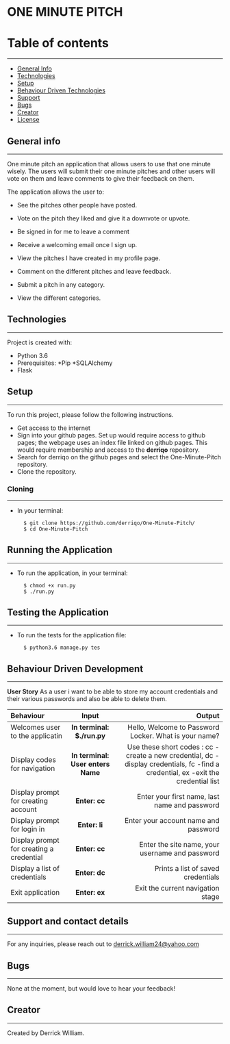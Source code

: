 # ONE MINUTE PITCH


# Table of contents
***
* [General Info](#General-Info)
* [Technologies](#Technologies)
* [Setup](#Setup)
* [Behaviour Driven Technologies](#Behaviour-Driven-Technologies)
* [Support](#Support)
* [Bugs](#Bugs)
* [Creator](#Creator)
* [License](#License)

## General info
---
One minute pitch an application that allows users to use that one minute wisely. The users will submit their one minute pitches and other users will vote on them and leave comments to give their feedback on them.

The application allows the user to:

* See the pitches other people have posted.

* Vote on the pitch they liked and give it a downvote or upvote.

* Be signed in for me to leave a comment

* Receive a welcoming email once I sign up.

* View the pitches I have created in my profile page.

* Comment on the different pitches and leave feedback.

* Submit a pitch in any category.

* View the different categories.

## Technologies
---
Project is created with:
* Python 3.6
* Prerequisites:   *Pip *SQLAlchemy
* Flask

## Setup
---
To run this project, please follow the following instructions.
-   Get access to the internet
-   Sign into your github pages. Set up would require access to github pages; the webpage uses an index file linked on github pages. This would require membership and access to the **derriqo** repository.
-   Search for derriqo on the github pages and select the One-Minute-Pitch repository.
-   Clone the repository.

### Cloning
---
* In your terminal:
        
        $ git clone https://github.com/derriqo/One-Minute-Pitch/
        $ cd One-Minute-Pitch

## Running the Application
---
* To run the application, in your terminal:

        $ chmod +x run.py
        $ ./run.py
        
## Testing the Application
---
* To run the tests for the application file:

        $ python3.6 manage.py tes
        

## Behaviour Driven Development
---

**User Story**
As a user i want to be able to store my account credentials and their various passwords and also  be able to delete them.

| Behaviour | Input | Output |
| :---------------- | :---------------: | ------------------: |
| Welcomes user to the applicatin | **In terminal: $./run.py** | Hello, Welcome to Password Locker. What is your name? |
| Display codes for navigation | **In terminal: User enters Name** | Use these short codes : cc - create a new credential, dc - display credentials, fc -find a credential, ex -exit the credential list  |
| Display prompt for creating account | **Enter: cc** | Enter your first name, last name and password |
| Display prompt for login in | **Enter: li** | Enter your account name and password |
| Display prompt for creating a credential | **Enter: cc** | Enter the site name, your username and password |
| Display a list of credentials | **Enter: dc** | Prints a list of saved credentials |
| Exit application | **Enter: ex** | Exit the current navigation stage |


## Support and contact details
---
For any inquiries, please reach out to derrick.william24@yahoo.com

## Bugs
---
None at the moment, but would love to hear your feedback!

## Creator
---

Created by Derrick William. 
